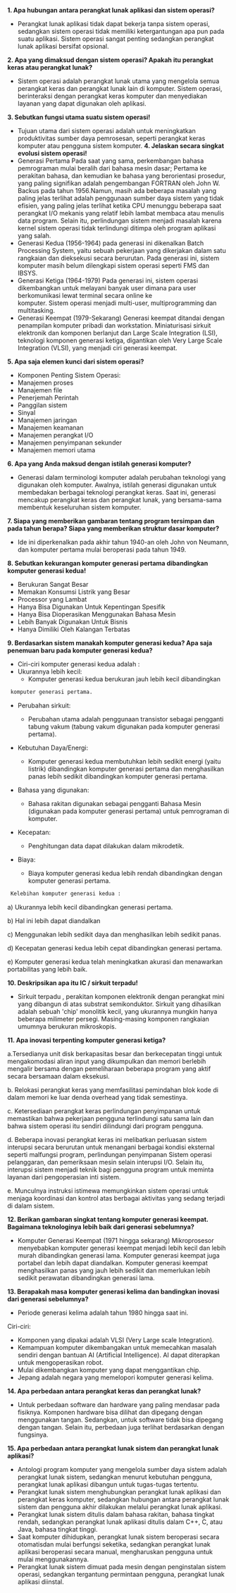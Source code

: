 **1. Apa hubungan antara perangkat lunak aplikasi dan sistem operasi?** 
* Perangkat lunak aplikasi tidak dapat bekerja tanpa sistem operasi, 
sedangkan sistem operasi tidak memiliki ketergantungan apa pun pada 
suatu aplikasi. Sistem operasi sangat penting sedangkan perangkat lunak 
aplikasi bersifat opsional. 

**2. Apa yang dimaksud dengan sistem operasi? Apakah itu perangkat keras atau perangkat lunak?** 
* Sistem operasi adalah perangkat lunak utama yang mengelola semua 
perangkat keras dan perangkat lunak lain di komputer. Sistem operasi, 
berinteraksi dengan perangkat keras komputer dan menyediakan layanan 
yang dapat digunakan oleh aplikasi. 

**3. Sebutkan fungsi utama suatu sistem operasi!**
* Tujuan utama dari sistem operasi adalah untuk meningkatkan 
produktivitas sumber daya pemrosesan, seperti perangkat keras komputer 
atau pengguna sistem komputer. 
**4. Jelaskan secara singkat evolusi sistem operasi!** 
* Generasi Pertama 
Pada saat yang sama, perkembangan bahasa pemrograman mulai beralih dari 
bahasa mesin dasar; Pertama ke perakitan bahasa, dan kemudian ke bahasa 
yang berorientasi prosedur, yang paling signifikan adalah pengembangan 
FORTRAN oleh John W. Backus pada tahun 1956.Namun, masih ada beberapa 
masalah yang paling jelas terlihat adalah penggunaan sumber daya sistem 
yang tidak efisien, yang paling jelas terlihat ketika CPU menunggu beberapa 
saat perangkat I/O mekanis yang relatif lebih lambat membaca atau menulis 
data program. Selain itu, perlindungan sistem menjadi masalah karena kernel 
sistem operasi tidak terlindungi ditimpa oleh program aplikasi yang salah.
* Generasi Kedua (1956-1964) 
pada generasi ini dikenalkan Batch Processing System, yaitu sebuah pekerjaan 
yang dikerjakan dalam satu rangkaian dan dieksekusi secara berurutan. Pada 
generasi ini, sistem komputer masih belum dilengkapi sistem operasi seperti 
FMS dan IBSYS. 
* Generasi Ketiga (1964-1979) 
Pada generasi ini, sistem operasi dikembangkan untuk melayani banyak user 
dimana para user berkomunikasi  lewat  terminal  secara  online  ke  
komputer.  Sistem  operasi  menjadi multi-user, multiprogramming dan 
multitasking. 
* Generasi Keempat (1979-Sekarang) 
Generasi keempat ditandai dengan penampilan komputer pribadi dan 
workstation. Miniaturisasi sirkuit elektronik dan komponen berlanjut dan Large 
Scale Integration (LSI), teknologi komponen generasi ketiga, digantikan oleh 
Very Large Scale Integration (VLSI), yang menjadi ciri generasi keempat.

**5. Apa saja elemen kunci dari sistem operasi?**
  * Komponen Penting Sistem Operasi: 
* Manajemen proses 
* Manajemen file 
* Penerjemah Perintah 
* Panggilan sistem 
* Sinyal 
* Manajemen jaringan 
* Manajemen keamanan 
* Manajemen perangkat I/O 
* Manajemen penyimpanan sekunder 
* Manajemen memori utama 

**6. Apa yang Anda maksud dengan istilah generasi komputer?** 
* Generasi dalam terminologi komputer adalah perubahan teknologi yang 
digunakan oleh komputer. Awalnya, istilah generasi digunakan untuk membedakan berbagai teknologi perangkat keras. Saat ini, generasi 
mencakup perangkat keras dan perangkat lunak, yang bersama-sama 
membentuk keseluruhan sistem komputer. 

**7. Siapa yang memberikan gambaran tentang program tersimpan dan pada tahun berapa? Siapa yang memberikan struktur dasar komputer?** 
* Ide ini diperkenalkan pada akhir tahun 1940-an oleh John von Neumann, 
dan komputer pertama mulai beroperasi pada tahun 1949. 

**8. Sebutkan kekurangan komputer generasi pertama dibandingkan komputer generasi kedua!** 
* Berukuran Sangat Besar 
* Memakan Konsumsi Listrik yang Besar 
* Processor yang Lambat 
* Hanya Bisa Digunakan Untuk Kepentingan Spesifik 
* Hanya Bisa Dioperasikan Menggunakan Bahasa Mesin 
* Lebih Banyak Digunakan Untuk Bisnis 
* Hanya Dimiliki Oleh Kalangan Terbatas

**9. Berdasarkan sistem manakah komputer generasi kedua? Apa saja penemuan baru pada komputer generasi kedua?** 
   * Ciri-ciri komputer generasi kedua adalah : 
* Ukurannya lebih kecil: 
    * Komputer generasi kedua berukuran jauh lebih kecil dibandingkan 
```sh
 komputer generasi pertama. 
``` 
* Perubahan sirkuit: 
    * Perubahan utama adalah penggunaan transistor sebagai pengganti tabung vakum (tabung vakum digunakan pada komputer generasi pertama). 

* Kebutuhan Daya/Energi: 
    * Komputer generasi kedua membutuhkan lebih sedikit energi (yaitu listrik) dibandingkan komputer generasi pertama dan menghasilkan panas lebih sedikit dibandingkan komputer generasi pertama. 

* Bahasa yang digunakan: 
    * Bahasa rakitan digunakan sebagai pengganti Bahasa Mesin (digunakan pada komputer generasi pertama) untuk pemrograman di komputer. 
* Kecepatan: 
    * Penghitungan data dapat dilakukan dalam mikrodetik. 
* Biaya: 
    * Biaya komputer generasi kedua lebih rendah dibandingkan dengan komputer generasi pertama. 
```sh
 Kelebihan komputer generasi kedua :
``` 
a) Ukurannya lebih kecil dibandingkan generasi pertama. 

b) Hal ini lebih dapat diandalkan 

c) Menggunakan lebih sedikit daya dan menghasilkan lebih sedikit panas. 

d) Kecepatan generasi kedua lebih cepat dibandingkan generasi pertama. 

e) Komputer generasi kedua telah meningkatkan akurasi dan menawarkan portabilitas yang lebih baik. 

**10. Deskripsikan apa itu IC / sirkuit terpadu!** 
* Sirkuit terpadu , perakitan komponen elektronik dengan perangkat mini yang 
dibangun di atas substrat semikonduktor. Sirkuit yang dihasilkan adalah 
sebuah 'chip' monolitik kecil, yang ukurannya mungkin hanya beberapa 
milimeter persegi. Masing-masing komponen rangkaian umumnya berukuran 
mikroskopis.

**11. Apa inovasi terpenting komputer generasi ketiga?** 

a.Tersedianya unit disk berkapasitas besar dan berkecepatan tinggi untuk 
mengakomodasi aliran input yang dikumpulkan dan memori berlebih 
mengalir bersama dengan pemeliharaan beberapa program yang aktif secara 
bersamaan dalam eksekusi. 

 

b. Relokasi perangkat keras yang memfasilitasi pemindahan blok kode di 
dalam memori ke luar denda overhead yang tidak semestinya. 

 

c. Ketersediaan perangkat keras perlindungan penyimpanan untuk 
memastikan bahwa pekerjaan pengguna terlindungi satu sama lain dan bahwa 
sistem operasi itu sendiri dilindungi dari program pengguna. 

 

d. Beberapa inovasi perangkat keras ini melibatkan perluasan sistem interupsi 
secara berurutan untuk menangani berbagai kondisi eksternal seperti 
malfungsi program, perlindungan penyimpanan Sistem operasi pelanggaran, 
dan pemeriksaan mesin selain interupsi I/O. Selain itu, interupsi sistem 
menjadi teknik bagi pengguna program untuk meminta layanan dari 
pengoperasian inti sistem. 



e. Munculnya instruksi istimewa memungkinkan sistem operasi untuk menjaga 
koordinasi dan kontrol atas berbagai aktivitas yang sedang terjadi di dalam 
sistem. 

**12. Berikan gambaran singkat tentang komputer generasi keempat. Bagaimana teknologinya lebih baik dari generasi sebelumnya?** 
* Komputer Generasi Keempat (1971 hingga sekarang) Mikroprosesor 
menyebabkan komputer generasi keempat menjadi lebih kecil dan lebih 
murah dibandingkan generasi lama. Komputer generasi keempat juga 
portabel dan lebih dapat diandalkan. Komputer generasi keempat 
menghasilkan panas yang jauh lebih sedikit dan memerlukan lebih sedikit 
perawatan dibandingkan generasi lama.

**13. Berapakah masa komputer generasi kelima dan bandingkan inovasi dari generasi sebelumnya?** 
* Periode generasi kelima adalah tahun 1980 hingga saat ini. 

 Ciri-ciri: 
* Komponen yang dipakai adalah VLSI (Very Large scale Integration). 
* Kemampuan komputer dikembangakan untuk memecahkan masalah sendiri dengan bantuan AI (Artificial Intelligence). AI dapat diterapkan untuk mengoperasikan robot. 
* Mulai dikembangkan komputer yang dapat menggantikan chip. 
* Jepang adalah negara yang memelopori komputer generasi kelima. 

**14. Apa perbedaan antara perangkat keras dan perangkat lunak?** 
* Untuk perbedaan software dan hardware yang paling mendasar pada fisiknya. Komponen hardware bisa dilihat dan dipegang dengan menggunakan tangan. Sedangkan, untuk software tidak bisa dipegang dengan tangan. Selain itu, perbedaan juga terlihat berdasarkan dengan fungsinya. 

**15. Apa perbedaan antara perangkat lunak sistem dan perangkat lunak aplikasi?**
* Antologi program komputer yang mengelola sumber daya sistem adalah perangkat lunak sistem, sedangkan menurut kebutuhan pengguna, perangkat lunak aplikasi dibangun untuk tugas-tugas tertentu. 
* Perangkat lunak sistem menghubungkan perangkat lunak aplikasi dan perangkat keras komputer, sedangkan hubungan antara perangkat lunak sistem dan pengguna akhir dilakukan melalui perangkat lunak aplikasi. 
* Perangkat lunak sistem ditulis dalam bahasa rakitan, bahasa tingkat rendah, sedangkan perangkat lunak aplikasi ditulis dalam C++, C, atau Java, bahasa tingkat tinggi. 
* Saat komputer dihidupkan, perangkat lunak sistem beroperasi secara otomatisdan mulai berfungsi seketika, sedangkan perangkat lunak aplikasi beroperasi secara manual, mengharuskan pengguna untuk mulai menggunakannya. 
* Perangkat lunak sistem dimuat pada mesin dengan penginstalan sistem operasi, sedangkan tergantung permintaan pengguna, perangkat lunak aplikasi diinstal. 

 

 
 
